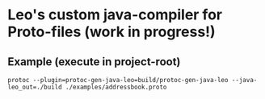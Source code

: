 Leo's custom java-compiler for Proto-files (work in progress!)  
==========================================

Example (execute in project-root)
---------------------------------
```
protoc --plugin=protoc-gen-java-leo=build/protoc-gen-java-leo --java-leo_out=./build ./examples/addressbook.proto
```